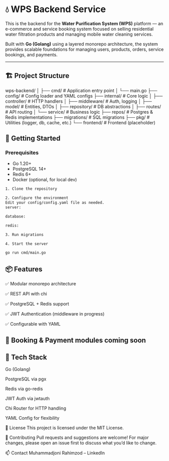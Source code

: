 # 💧 WPS Backend Service

This is the backend for the **Water Purification System (WPS)** platform — an e-commerce and service booking system focused on selling residential water filtration products and managing mobile water cleaning services.

Built with **Go (Golang)** using a layered monorepo architecture, the system provides scalable foundations for managing users, products, orders, service bookings, and payments.

---

## 🏗️ Project Structure

wps-backend/
│
├── cmd/ # Application entry point
│ └── main.go
├── config/ # Config loader and YAML configs
├── internal/ # Core logic
│ ├── controller/ # HTTP handlers
│ ├── middleware/ # Auth, logging
│ ├── model/ # Entities, DTOs
│ ├── repository/ # DB abstractions
│ ├── routes/ # API routing
│ └── service/ # Business logic
├── repos/ # Postgres & Redis implementations
├── migrations/ # SQL migrations
├── pkg/ # Utilities (logger, db, cache, etc.)
└── frontend/ # Frontend (placeholder)


## 🚀 Getting Started

### Prerequisites
- Go 1.20+
- PostgreSQL 14+
- Redis 6+
- Docker (optional, for local dev)
  
```bash
1. Clone the repository

2. Configure the environment
Edit your config/config.yaml file as needed.
server:

database:

redis:

3. Run migrations

4. Start the server

go run cmd/main.go

```

## 📦 Features
✅ Modular monorepo architecture

✅ REST API with chi

✅ PostgreSQL + Redis support

✅ JWT Authentication (middleware in progress)

✅ Configurable with YAML

## 🧩 Booking & Payment modules coming soon

## 🧠 Tech Stack
Go (Golang)

PostgreSQL via pgx

Redis via go-redis

JWT Auth via jwtauth

Chi Router for HTTP handling

YAML Config for flexibility

📄 License
This project is licensed under the MIT License.

🤝 Contributing
Pull requests and suggestions are welcome! For major changes, please open an issue first to discuss what you’d like to change.

📫 Contact
Muhammadjoni Rahimzod – LinkedIn
